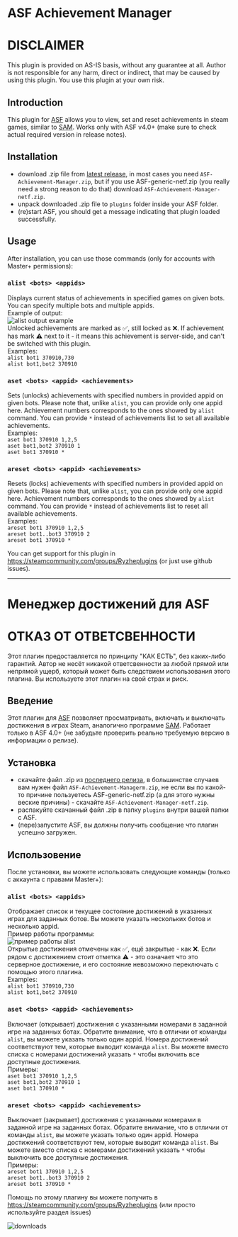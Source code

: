 # ASF Achievement Manager

# DISCLAIMER
This plugin is provided on AS-IS basis, without any guarantee at all. Author is not responsible for any harm, direct or indirect, that may be caused by using this plugin. You use this plugin at your own risk.

## Introduction 
This plugin for [ASF](https://github.com/JustArchiNET/ArchiSteamFarm/) allows you to view, set and reset achievements in steam games, similar to [SAM](https://github.com/gibbed/SteamAchievementManager). Works only with ASF v4.0+ (make sure to check actual required version in release notes). 

## Installation
- download .zip file from [latest release](https://github.com/Ryzhehvost/ASF-Achievement-Manager/releases/latest), in most cases you need `ASF-Achievement-Manager.zip`, but if you use ASF-generic-netf.zip (you really need a strong reason to do that) download `ASF-Achievement-Manager-netf.zip`.
- unpack downloaded .zip file to `plugins` folder inside your ASF folder.
- (re)start ASF, you should get a message indicating that plugin loaded successfully. 

## Usage
After installation, you can use those commands (only for accounts with Master+ permissions):

### `alist <bots> <appids>`
Displays current status of achievements in specified games on given bots. You can specify multiple bots and multiple appids.<br/>
Example of output:<br/>
![alist output example](https://i.imgur.com/IiRnH81.png)<br/>
Unlocked achievements are marked as ✅, still locked as ❌. If achievement has mark ⚠️ next to it - it means this achievement is server-side, and can't be switched with this plugin.<br/>
Examples:<br/>
  `alist bot1 370910,730`<br/>
  `alist bot1,bot2 370910`
  
### `aset <bots> <appid> <achievements>`
Sets (unlocks) achievements with specified numbers in provided appid on given bots. Please note that, unlike `alist`, you can provide only one appid here. Achievement numbers corresponds to the ones showed by `alist` command. You can provide `*` instead of achievements list to set all available achievements.<br/>
Examples:<br/>
  `aset bot1 370910 1,2,5`<br/>
  `aset bot1,bot2 370910 1`<br/>
  `aset bot1 370910 *`
  
### `areset <bots> <appid> <achievements>`
Resets (locks) achievements with specified numbers in provided appid on given bots. Please note that, unlike `alist`, you can provide only one appid here. Achievement numbers corresponds to the ones showed by `alist` command. You can provide `*` instead of achievements list to reset all available achievements.<br/>
Examples:<br/>
  `areset bot1 370910 1,2,5`<br/>
  `areset bot1..bot3 370910 2`<br/>
  `areset bot1 370910 *`

You can get support for this plugin in https://steamcommunity.com/groups/Ryzheplugins (or just use github issues).

---

# Менеджер достижений для ASF

# ОТКАЗ ОТ ОТВЕТСВЕННОСТИ
Этот плагин предоставляется по принципу "КАК ЕСТЬ", без каких-либо гарантий. Автор не несёт никакой ответсвенности за любой прямой или непрямой ущерб, который может быть следствием использования этого плагина. Вы используете этот плагин на свой страх и риск.

## Введение 
Этот плагин для [ASF](https://github.com/JustArchiNET/ArchiSteamFarm/) позволяет просматривать, включать и выключать достижения в играх Steam, аналогично программе [SAM](https://github.com/gibbed/SteamAchievementManager).  Работает только в ASF 4.0+ (не забудьте проверить реально требуемую версию в информации о релизе).

## Установка
- скачайте файл .zip из [последнего релиза](https://github.com/Ryzhehvost/ASF-Achievement-Manager/releases/latest), в большинстве случаев вам нужен файл `ASF-Achievement-Managerm.zip`, не если вы по какой-то причине пользуетесь ASF-generic-netf.zip (а для этого нужны веские причины) - скачайте `ASF-Achievement-Manager-netf.zip`.
- распакуйте скачанный файл .zip в папку `plugins` внутри вашей папки с ASF.
- (пере)запустите ASF, вы должны получить сообщение что плагин успешно загружен. 

## Использовение
После установки, вы можете использовать следующие команды (только с аккаунта с правами Master+):

### `alist <bots> <appids>`
Отображает список и текущее состояние достижений в указанных играх для заданных ботов. Вы можете указать нескольких ботов и несколько appid.<br/>
Пример работы программы:<br/>
![пример работы alist](https://i.imgur.com/IiRnH81.png)<br/>
Открытые достижения отмечены как ✅, ещё закрытые - как ❌. Если рядом с достижением стоит отметка ⚠️ - это означает что это серверное достижение, и его состояние невозможно переключать с помощью этого плагина.<br/>
Examples:<br/>
  `alist bot1 370910,730`<br/>
  `alist bot1,bot2 370910`
  
### `aset <bots> <appid> <achievements>`
Включает (открывает) достижения с указанными номерами в заданной игре на заданных ботах. Обратите внимание, что в отличии от команды `alist`, вы можете указать только один appid. Номера достижений соответствуют тем, которые выводит команда `alist`. Вы можете вместо списка с номерами достижений указать `*` чтобы включить все доступные достижения.<br/>
Примеры:<br/>
  `aset bot1 370910 1,2,5`<br/>
  `aset bot1,bot2 370910 1`<br/>
  `aset bot1 370910 *`
  
### `areset <bots> <appid> <achievements>`
Выключает (закрывает) достижения с указанными номерами в заданной игре на заданных ботах. Обратите внимание, что в отличии от команды `alist`, вы можете указать только один appid. Номера достижений соответствуют тем, которые выводит команда `alist`. Вы можете вместо списка с номерами достижений указать `*` чтобы выключить все доступные достижения.<br/>
Примеры:<br/>
  `areset bot1 370910 1,2,5`<br/>
  `areset bot1..bot3 370910 2`<br/>
  `areset bot1 370910 *`
  
 Помощь по этому плагину вы можете получить в https://steamcommunity.com/groups/Ryzheplugins (или просто используйте раздел issues)

![downloads](https://img.shields.io/github/downloads/Ryzhehvost/ASF-Achievement-Manager/total.svg?style=social)
